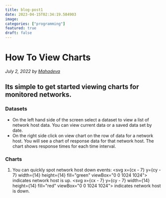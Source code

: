 ```yaml
---
title: blog-post1
date: 2023-04-15T02:34:19.584903
image: 
categories: ["programming"]
featured: true
draft: false
---
```

# How To View Charts

_July 2, 2022 by [Mahadeva](https://www.mahadeva.co.uk)_


## Its simple to get started viewing charts for monitored networks.

### Datasets

- On the left hand side of the screen select a dataset to view a list of network host data. You can view current data or a saved data set by date.
- On the right side click on view chart on the row of data for a network host. You will see a chart of response data for that network host. The chart shows response times for each time interval.

### Charts

1. You can quickly spot network host down events:  <svg x={cx - 7} y={cy - 7} width={14} height={14} fill="green" viewBox="0 0 1024 1024">
      <path d="M512 1009.984c-274.912 0-497.76-222.848-497.76-497.76s222.848-497.76 497.76-497.76c274.912 0 497.76 222.848 497.76 497.76s-222.848 497.76-497.76 497.76zM340.768 295.936c-39.488 0-71.52 32.8-71.52 73.248s32.032 73.248 71.52 73.248c39.488 0 71.52-32.8 71.52-73.248s-32.032-73.248-71.52-73.248zM686.176 296.704c-39.488 0-71.52 32.8-71.52 73.248s32.032 73.248 71.52 73.248c39.488 0 71.52-32.8 71.52-73.248s-32.032-73.248-71.52-73.248zM772.928 555.392c-18.752-8.864-40.928-0.576-49.632 18.528-40.224 88.576-120.256 143.552-208.832 143.552-85.952 0-164.864-52.64-205.952-137.376-9.184-18.912-31.648-26.592-50.08-17.28-18.464 9.408-21.216 21.472-15.936 32.64 52.8 111.424 155.232 186.784 269.76 186.784 117.984 0 217.12-70.944 269.76-186.784 8.672-19.136 9.568-31.2-9.12-40.096z" />
    </svg> indicates network host is up.   <svg x={cx - 7} y={cy - 7} width={14} height={14} fill="red" viewBox="0 0 1024 1024">
        <path d="M517.12 53.248q95.232 0 179.2 36.352t145.92 98.304 98.304 145.92 36.352 179.2-36.352 179.2-98.304 145.92-145.92 98.304-179.2 36.352-179.2-36.352-145.92-98.304-98.304-145.92-36.352-179.2 36.352-179.2 98.304-145.92 145.92-98.304 179.2-36.352zM663.552 261.12q-15.36 0-28.16 6.656t-23.04 18.432-15.872 27.648-5.632 33.28q0 35.84 21.504 61.44t51.2 25.6 51.2-25.6 21.504-61.44q0-17.408-5.632-33.28t-15.872-27.648-23.04-18.432-28.16-6.656zM373.76 261.12q-29.696 0-50.688 25.088t-20.992 60.928 20.992 61.44 50.688 25.6 50.176-25.6 20.48-61.44-20.48-60.928-50.176-25.088zM520.192 602.112q-51.2 0-97.28 9.728t-82.944 27.648-62.464 41.472-35.84 51.2q-1.024 1.024-1.024 2.048-1.024 3.072-1.024 8.704t2.56 11.776 7.168 11.264 12.8 6.144q25.6-27.648 62.464-50.176 31.744-19.456 79.36-35.328t114.176-15.872q67.584 0 116.736 15.872t81.92 35.328q37.888 22.528 63.488 50.176 17.408-5.12 19.968-18.944t0.512-18.944-3.072-7.168-1.024-3.072q-26.624-55.296-100.352-88.576t-176.128-33.28z" />
      </svg> indicates network host is down.

